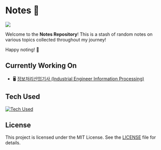 # Notes :book:
![](https://tokei.rs/b1/github/sonnyzxc/notes)

Welcome to the **Notes Repository**! This is a stash of random notes on various topics collected throughout my journey!

Happy noting! 🎉

## Currently Working On
- :desktop_computer: [정보처리산업기사 (Industrial Engineer Information Processing)](https://www.q-net.or.kr/crf005.do?id=crf00503&jmCd=2290)

## Tech Used
[![Tech Used](https://skillicons.dev/icons?i=latex,md,obsidian)](https://skillicons.dev)


## License
This project is licensed under the MIT License. See the [LICENSE](LICENSE) file for details.




<!---
Sections to add:
1. How to use
2. Build
3. Contributing
4.
-->
